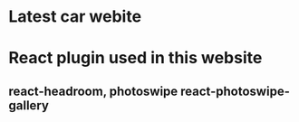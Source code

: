 # Latest car webite

# React plugin used in this website
## react-headroom, photoswipe react-photoswipe-gallery
